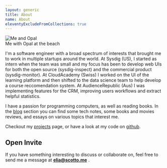 ```yaml
---
layout: generic
title: About
name: About
eleventyExcludeFromCollections: true
---
```


<div class="hidden overflow-hidden md:flex flex-col justify-center my-8">
  <img
    class="object-cover rounded-md max-h-[22rem] w-3/4"
    style="object-position: 50% 35%"
    title="Me and Opal"
    src="{{ meta.image }}"
  />
  <figcaption>Me with Opal at the beach</figcaption>
</div>

I'm a software engineer with a broad spectrum of interests that brought me to work in multiple startups around the world. At Sysdig (US), I started as intern when the team was small and my focus has been to develop web UIs for both the open source (sysdig-inspect) and the commercial product (sysdig-monitor). At CloudAcademy (Swiss) I worked on the UI of the learning platform and then shifted to the data science team to help develop a course reccomendation system. At AudienceRepublic (Aus) I was implementing features for the CRM, improving users workflows and extract helpful statistics.

I have a passion for programming computers, as well as reading books. In the [blog](/blog) section you can find some tech notes, some books and movies reviews, and essays on various topics that interest me.

Checkout my [projects](/projects) page, or have a look at my code on <a href="{{ meta.github }}">github</a>.

## Open Invite

If you have something interesting to discuss or collaborate on, feel free to send me a message at <strong>elia@scotto.me</strong> .
